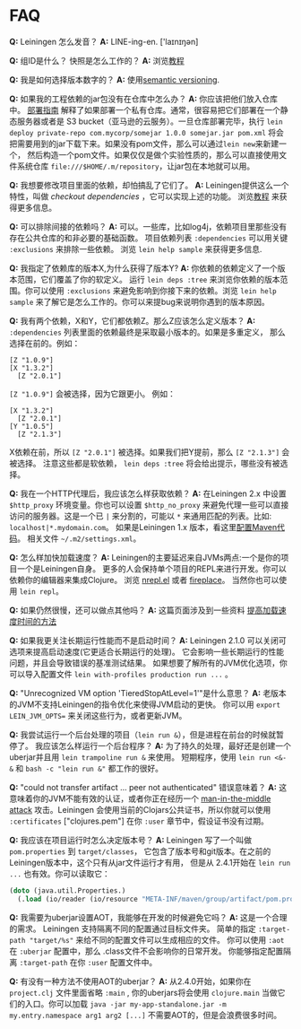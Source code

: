 # FAQ

**Q:** Leiningen 怎么发音？
**A:** LINE-ing-en. ['laɪnɪŋən]

**Q:** 组ID是什么？ 快照是怎么工作的？
**A:** 浏览[教程](https://github.com/technomancy/leiningen/blob/stable/doc/TUTORIAL.md)

**Q:** 我是如何选择版本数字的？
**A:** 使用[semantic versioning](http://semver.org).

**Q:** 如果我的工程依赖的jar包没有在仓库中怎么办？
**A:** 你应该把他们放入仓库中。
  [部署指南](https://github.com/technomancy/leiningen/blob/stable/doc/DEPLOY.md)
  解释了如果部署一个私有仓库。通常，很容易把它们部署在一个静态服务器或者是
  S3 bucket（亚马逊的云服务）。一旦仓库部署完毕，执行
  `lein deploy private-repo com.mycorp/somejar 1.0.0 somejar.jar pom.xml`
  将会把需要用到的jar下载下来。如果没有pom文件，那么可以通过`lein new`来新建一个，
  然后构造一个pom文件。如果仅仅是做个实验性质的，那么可以直接使用文件系统仓库
  `file:///$HOME/.m/repository`，让jar包在本地就可以用。

**Q:** 我想要修改项目里面的依赖，却怕搞乱了它们了。
**A:** Leiningen提供这么一个特性，叫做 *checkout dependencies* ，它可以实现上述的功能。
  浏览[教程](https://github.com/technomancy/leiningen/blob/stable/doc/TUTORIAL.md)
  来获得更多信息。

**Q:** 可以排除间接的依赖吗？
**A:** 可以。一些库，比如log4j，依赖项目里那些没有存在公共仓库的和非必要的基础函数。
  项目依赖列表 `:dependencies` 可以用关键 `:exclusions` 来排除一些依赖。
  浏览 `lein help sample` 来获得更多信息.

**Q:** 我指定了依赖库的版本X,为什么获得了版本Y?
**A:** 你依赖的依赖定义了一个版本范围，它们覆盖了你的软定义。
  运行 `lein deps :tree` 来浏览你依赖的版本范围。你可以使用
  `:exclusions` 来避免影响到你接下来的依赖。浏览 `lein help sample`
  来了解它是怎么工作的。你可以来提bug来说明你遇到的版本原因。

**Q:** 我有两个依赖，X和Y，它们都依赖Z。那么Z应该怎么定义版本？
**A:** `:dependencies` 列表里面的依赖最终是采取最小版本的。如果是多重定义，
  那么选择在前的。例如：

    [Z "1.0.9"]
    [X "1.3.2"]
      [Z "2.0.1"]

  `[Z "1.0.9"]` 会被选择，因为它跟更小。
  例如：

    [X "1.3.2"]
      [Z "2.0.1"]
    [Y "1.0.5"]
      [Z "2.1.3"]

  X依赖在前，所以 `[Z "2.0.1"]` 被选择。如果我们把Y提前，那么 `[Z "2.1.3"]` 会被选择。
  注意这些都是软依赖， `lein deps :tree` 将会给出提示，哪些没有被选择。

**Q:** 我在一个HTTP代理后，我应该怎么样获取依赖？
**A:** 在Leiningen 2.x 中设置 `$http_proxy` 环境变量。你也可以设置
  `$http_no_proxy` 来避免代理一些可以直接访问的服务器。这是一个已
  `|` 来分割的，可能以 `*` 来通用匹配的列表。比如: `localhost|*.mydomain.com`。
  如果是Leiningen 1.x 版本，看这里[配置Maven代码](http://maven.apache.org/guides/mini/guide-proxies.html)。
  相关文件 `~/.m2/settings.xml`。

**Q:** 怎么样加快加载速度？
**A:** Leiningen的主要延迟来自JVMs两点:一个是你的项目一个是Leiningen自身。
  更多的人会保持单个项目的REPL来进行开发。你可以依赖你的编辑器来集成Clojure。
  浏览 [nrepl.el](https://github.com/clojure-emacs/cider) 或者
  [fireplace](https://github.com/tpope/vim-fireplace)。
  当然你也可以使用 `lein repl`。

**Q:** 如果仍然很慢，还可以做点其他吗？
**A:** 这篇页面涉及到一些资料
  [提高加载速度时间的方法](https://github.com/technomancy/leiningen/wiki/Faster)

**Q:** 如果我更关注长期运行性能而不是启动时间？
**A:** Leiningen 2.1.0 可以关闭可选项来提高启动速度(它更适合长期运行的处理)。
  它会影响一些长期运行的性能问题，并且会导致错误的基准测试结果。
  如果想要了解所有的JVM优化选项，你可以导入配置文件 `lein with-profiles production run ...` 。

**Q:** "Unrecognized VM option 'TieredStopAtLevel=1'"是什么意思？
**A:** 老版本的JVM不支持Leiningen的指令优化来使得JVM启动的更快。
  你可以用 `export LEIN_JVM_OPTS=` 来关闭这些行为，或者更新JVM。

**Q:** 我尝试运行一个后台处理的项目（`lein run &`），但是进程在前台的时候就暂停了。
  我应该怎么样运行一个后台程序？
**A:** 为了持久的处理，最好还是创建一个uberjar并且用 `lein trampoline run &` 来使用。
  短期程序，使用 `lein run <&- &` 和 `bash -c "lein run &"` 都工作的很好。

**Q:** "could not transfer artifact ... peer not authenticated" 错误意味着？
**A:** 这意味着你的JVM不能有效的认证，或者你正在经历一个
  [man-in-the-middle attack](https://github.com/technomancy/leiningen/issues/1028#issuecomment-32732452)
  攻击。Leiningen 会使用当前的Clojars公共证书，所以你就可以使用 `:certificates` ["clojures.pem"]
  在你 `:user` 章节中，假设证书没有过期。

**Q:** 我应该在项目运行时怎么决定版本号？
**A:** Leiningen 写了一个叫做 `pom.properties` 到 `target/classes`，
  它包含了版本号和git版本。在之前的Leiningen版本中，这个只有从jar文件运行才有用，
  但是从 2.4.1开始在 `lein run ...` 也有效。你可以读取它：

```clj
(doto (java.util.Properties.)
  (.load (io/reader (io/resource "META-INF/maven/group/artifact/pom.properties"))))
```

**Q:** 我需要为uberjar设置AOT，我能够在开发的时候避免它吗？
**A:** 这是一个合理的需求。 Leiningen 支持隔离不同的配置通过目标文件夹。
  简单的指定 `:target-path "target/%s"` 来给不同的配置文件可以生成相应的文件。
  你可以使用 `:aot` 在 `:uberjar` 配置中，那么 .class文件不会影响你的日常开发。
  你能够指定配置隔离 `:target-path` 在你 `:user` 配置文件中。

**Q:** 有没有一种方法不使用AOT的uberjar？
**A:** 从2.4.0开始，如果你在 `project.clj` 文件里面省略 `:main` ,
  你的uberjars将会使用 `clojure.main` 当做它们的入口。你可以加载
  `java -jar my-app-standalone.jar -m my.entry.namespace arg1 arg2 [...]`
  不需要AOT的，但是会浪费很多时间。
